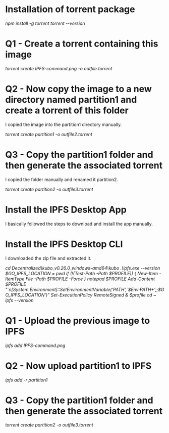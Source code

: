 # Installation of torrent package

*npm install -g torrent*
*torrent --version*

# Q1 - Create a torrent containing this image

*torrent create IPFS-command.png -o outfile.torrent*

# Q2 - Now copy the image to a new directory named partition1 and create a torrent of this folder

I copied the image into the partition1 directory manually.

*torrent create partition1 -o outfile2.torrent*

# Q3 - Copy the partition1 folder and then generate the associated torrent

I copied the folder manually and renamed it partition2.

*torrent create partition2 -o outfile3.torrent*

# Install the IPFS Desktop App

I basically followed the steps to download and install the app manually.

# Install the IPFS Desktop CLI

I downloaded the zip file and extracted it.

*cd Decentralized\kubo_v0.26.0_windows-amd64\kubo*
*.\ipfs.exe --version*
*$GO_IPFS_LOCATION = pwd*
*if (!(Test-Path -Path $PROFILE)) { New-Item -ItemType File -Path $PROFILE -Force }*
*notepad $PROFILE*
*Add-Content $PROFILE "`n[System.Environment]::SetEnvironmentVariable('PATH',`$Env:PATH+';;$GO_IPFS_LOCATION')"*
*Set-ExecutionPolicy RemoteSigned*
*& $profile*
*cd ~*
*ipfs --version*

# Q1 - Upload the previous image to IPFS

*ipfs add IPFS-command.png*

# Q2 - Now upload partition1 to IPFS

*ipfs add -r partition1*

# Q3 - Copy the partition1 folder and then generate the associated torrent

*torrent create partition2 -o outfile3.torrent*
